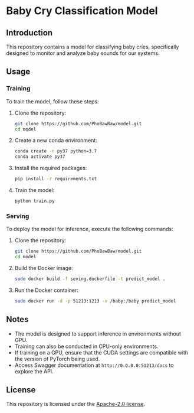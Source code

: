 # Baby Cry Classification Model

## Introduction

This repository contains a model for classifying baby cries, specifically designed to monitor and analyze baby sounds for our systems.

## Usage

### Training

To train the model, follow these steps:

1. Clone the repository:
   ```bash
   git clone https://github.com/PhoBawBaw/model.git
   cd model
   ```
   
2. Create a new conda environment:
   ```bash
   conda create -n py37 python=3.7
   conda activate py37
   ```

3. Install the required packages:
   ```bash
   pip install -r requirements.txt
   ```

4. Train the model:
   ```bash
   python train.py
   ```

### Serving

To deploy the model for inference, execute the following commands:

1. Clone the repository:
   ```bash
   git clone https://github.com/PhoBawBaw/model.git
   cd model
   ```

2. Build the Docker image:
   ```bash
   sudo docker build -f seving.dockerfile -t predict_model .
   ```

3. Run the Docker container:
   ```bash
   sudo docker run -d -p 51213:1213 -v /baby:/baby predict_model
   ```

## Notes

- The model is designed to support inference in environments without GPU.
- Training can also be conducted in CPU-only environments.
- If training on a GPU, ensure that the CUDA settings are compatible with the version of PyTorch being used.
- Access Swagger documentation at `http://0.0.0.0:51213/docs` to explore the API.

## License

This repository is licensed under the [Apache-2.0 license](https://github.com/PhoBawBaw/model).
